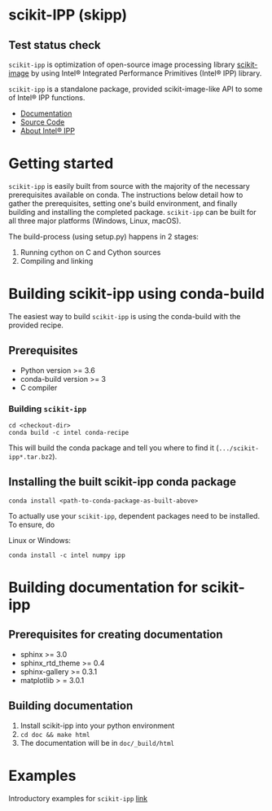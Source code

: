# scikit-IPP (skipp)
## Test status check
`scikit-ipp` is optimization of open-source image processing library [scikit-image](https://scikit-image.org/) by using Intel® Integrated Performance Primitives (Intel® IPP) library.

`scikit-ipp` is a standalone package, provided scikit-image-like API to some of Intel® IPP functions.

- [Documentation](https://intelpython.github.io/scikit-ipp/)
- [Source Code](https://github.com/IntelPython/scikit-ipp)
- [About Intel® IPP](https://software.intel.com/en-us/intel-ipp)


# Getting started
`scikit-ipp` is easily built from source with the majority of the necessary prerequisites available on conda.  The instructions below detail how to gather the prerequisites, setting one's build environment, and finally building and installing the completed package.  `scikit-ipp` can be built for all three major platforms (Windows, Linux, macOS).

The build-process (using setup.py) happens in 2 stages:
1. Running cython on C and Cython sources
2. Compiling and linking


# Building scikit-ipp using conda-build
The easiest way to build `scikit-ipp` is using the conda-build with the provided recipe.

## Prerequisites
* Python version >= 3.6
* conda-build version >= 3
* C compiler

### Building `scikit-ipp`
````
cd <checkout-dir>
conda build -c intel conda-recipe
````

This will build the conda package and tell you where to find it (```.../scikit-ipp*.tar.bz2```).

## Installing the built scikit-ipp conda package
```
conda install <path-to-conda-package-as-built-above>
```
To actually use your `scikit-ipp`, dependent packages need to be installed. To ensure, do

Linux or Windows:
```
conda install -c intel numpy ipp
```
# Building documentation for scikit-ipp
## Prerequisites for creating documentation
* sphinx >= 3.0
* sphinx_rtd_theme >= 0.4
* sphinx-gallery >= 0.3.1
* matplotlib > = 3.0.1

## Building documentation
1. Install scikit-ipp into your python environment
2. ```cd doc && make html```
3. The documentation will be in ```doc/_build/html```

# Examples
Introductory examples for `scikit-ipp` [link](examples/scikit-ipp_examples.ipynb)
